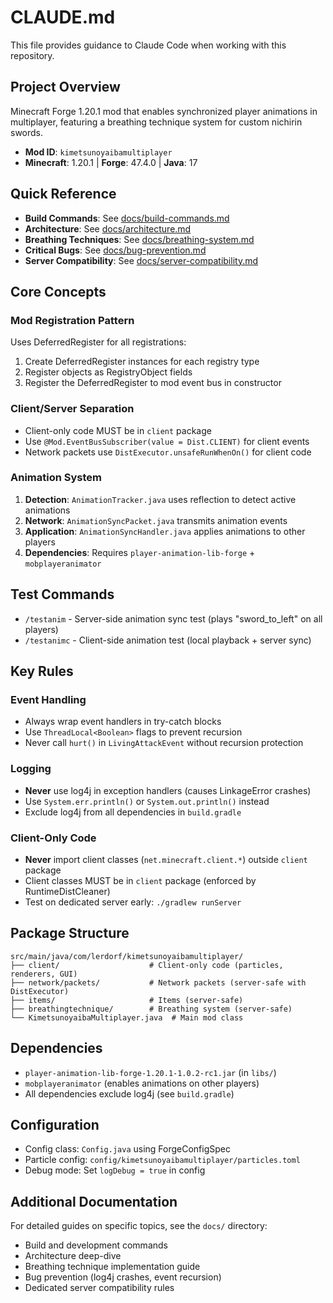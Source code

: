 # CLAUDE.md

This file provides guidance to Claude Code when working with this repository.

## Project Overview

Minecraft Forge 1.20.1 mod that enables synchronized player animations in multiplayer, featuring a breathing technique system for custom nichirin swords.

- **Mod ID**: `kimetsunoyaibamultiplayer`
- **Minecraft**: 1.20.1 | **Forge**: 47.4.0 | **Java**: 17

## Quick Reference

- **Build Commands**: See [docs/build-commands.md](docs/build-commands.md)
- **Architecture**: See [docs/architecture.md](docs/architecture.md)
- **Breathing Techniques**: See [docs/breathing-system.md](docs/breathing-system.md)
- **Critical Bugs**: See [docs/bug-prevention.md](docs/bug-prevention.md)
- **Server Compatibility**: See [docs/server-compatibility.md](docs/server-compatibility.md)

## Core Concepts

### Mod Registration Pattern
Uses DeferredRegister for all registrations:
1. Create DeferredRegister instances for each registry type
2. Register objects as RegistryObject fields
3. Register the DeferredRegister to mod event bus in constructor

### Client/Server Separation
- Client-only code MUST be in `client` package
- Use `@Mod.EventBusSubscriber(value = Dist.CLIENT)` for client events
- Network packets use `DistExecutor.unsafeRunWhenOn()` for client code

### Animation System
1. **Detection**: `AnimationTracker.java` uses reflection to detect active animations
2. **Network**: `AnimationSyncPacket.java` transmits animation events
3. **Application**: `AnimationSyncHandler.java` applies animations to other players
4. **Dependencies**: Requires `player-animation-lib-forge` + `mobplayeranimator`

## Test Commands

- `/testanim` - Server-side animation sync test (plays "sword_to_left" on all players)
- `/testanimc` - Client-side animation test (local playback + server sync)

## Key Rules

### Event Handling
- Always wrap event handlers in try-catch blocks
- Use `ThreadLocal<Boolean>` flags to prevent recursion
- Never call `hurt()` in `LivingAttackEvent` without recursion protection

### Logging
- **Never** use log4j in exception handlers (causes LinkageError crashes)
- Use `System.err.println()` or `System.out.println()` instead
- Exclude log4j from all dependencies in `build.gradle`

### Client-Only Code
- **Never** import client classes (`net.minecraft.client.*`) outside `client` package
- Client classes MUST be in `client` package (enforced by RuntimeDistCleaner)
- Test on dedicated server early: `./gradlew runServer`

## Package Structure

```
src/main/java/com/lerdorf/kimetsunoyaibamultiplayer/
├── client/                    # Client-only code (particles, renderers, GUI)
├── network/packets/           # Network packets (server-safe with DistExecutor)
├── items/                     # Items (server-safe)
├── breathingtechnique/        # Breathing system (server-safe)
└── KimetsunoyaibaMultiplayer.java  # Main mod class
```

## Dependencies

- `player-animation-lib-forge-1.20.1-1.0.2-rc1.jar` (in `libs/`)
- `mobplayeranimator` (enables animations on other players)
- All dependencies exclude log4j (see `build.gradle`)

## Configuration

- Config class: `Config.java` using ForgeConfigSpec
- Particle config: `config/kimetsunoyaibamultiplayer/particles.toml`
- Debug mode: Set `logDebug = true` in config

## Additional Documentation

For detailed guides on specific topics, see the `docs/` directory:
- Build and development commands
- Architecture deep-dive
- Breathing technique implementation guide
- Bug prevention (log4j crashes, event recursion)
- Dedicated server compatibility rules
